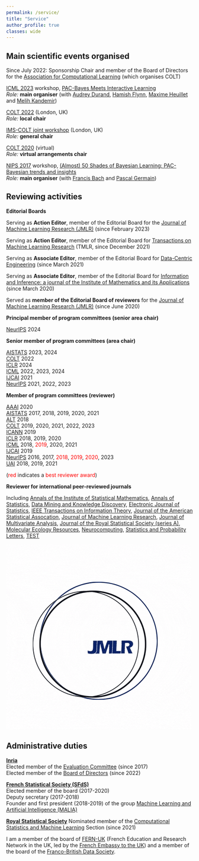 ```yaml
---
permalink: /service/
title: "Service"
author_profile: true
classes: wide
---
```



## Main scientific events organised

Since July 2022: Sponsorship Chair and member of the Board of Directors for the [Association for Computational Learning](http://learningtheory.org) (which organises COLT)      

[ICML 2023](https://icml.cc/Conferences/2023) workshop, [PAC-Bayes Meets Interactive Learning](https://bguedj.github.io/icml2023-workshop/)      
*Role:* **main organiser** (with [Audrey Durand](https://audur2.ift.ulaval.ca), [Hamish Flynn](https://www.linkedin.com/in/hamishflynn/), [Maxime Heuillet](https://www.linkedin.com/in/maxime-heuillet-955897139/?originalSubdomain=ca) and [Melih Kandemir](https://melihkandemir.github.io))     

[COLT 2022](http://learningtheory.org/colt2022/) (London, UK)     
*Role:* **local chair**

[IMS-COLT joint workshop](https://bguedj.github.io/colt-ims-2022.github.io/) (London, UK)      
*Role:* **general chair**  

[COLT 2020](http://learningtheory.org/colt2020/) (virtual)        
*Role:* **virtual arrangements chair**  

[NIPS 2017](https://nips.cc/Conferences/2017/) workshop, [(Almost) 50 Shades of Bayesian Learning: PAC-Bayesian trends and insights](https://bguedj.github.io/nips2017/)     
*Role:* **main organiser** (with [Francis Bach](https://www.di.ens.fr/~fbach/) and [Pascal Germain](http://www.pascalgermain.info))

## Reviewing activities

**Editorial Boards**

Serving as **Action Editor**, member of the Editorial Board for the [Journal of Machine Learning Research (JMLR)](http://www.jmlr.org) (since February 2023)

Serving as **Action Editor**, member of the Editorial Board for [Transactions on Machine Learning Research](https://jmlr.org/tmlr/editorial-board.html) (TMLR, since December 2021)          

Serving as **Associate Editor**, member of the Editorial Board for [Data-Centric Engineering](https://www.cambridge.org/core/journals/data-centric-engineering) (since March 2021)       

Serving as **Associate Editor**, member of the Editorial Board for [Information and Inference: a journal of the Institute of Mathematics and its Applications](https://academic.oup.com/imaiai) (since March 2020)

Served as **member of the Editorial Board of reviewers** for the [Journal of Machine Learning Research (JMLR)](http://www.jmlr.org) (since June 2020)

**Principal member of program committees (senior area chair)**

[NeurIPS](https://neurips.cc) 2024      

**Senior member of program committees (area chair)**

[AISTATS](https://www.aistats.org) 2023, 2024    
[COLT](http://learningtheory.org) 2022       
[ICLR](https://iclr.cc) 2024       
[ICML](https://icml.cc) 2022, 2023, 2024       
[IJCAI](https://www.ijcai.org) 2021      
[NeurIPS](https://neurips.cc) 2021, 2022, 2023      

**Member of program committees (reviewer)**

[AAAI](https://www.aaai.org) 2020    
[AISTATS](https://www.aistats.org) 2017, 2018, 2019, 2020, 2021    
[ALT](http://algorithmiclearningtheory.org) 2018     
[COLT](http://learningtheory.org) 2019, 2020, 2021, 2022, 2023    
[ICANN](https://e-nns.org/) 2019     
[ICLR](https://iclr.cc) 2018, 2019, 2020    
[ICML](https://icml.cc) 2018, <span style="color:red">2019</span>, 2020, 2021     
[IJCAI](https://www.ijcai.org) 2019       
[NeurIPS](https://neurips.cc) 2016, 2017, <span style="color:red">2018</span>, <span style="color:red">2019</span>, <span style="color:red">2020</span>, 2023         
[UAI](http://www.auai.org) 2018, 2019, 2021     

(<span style="color:red">red</span> indicates a <span style="color:red">best reviewer award</span>)

**Reviewer for international peer-reviewed journals**

Including [Annals of the Institute of Statistical Mathematics](https://www.springer.com/journal/10463), [Annals of Statistics](https://imstat.org/journals-and-publications/annals-of-statistics/), [Data Mining and Knowledge Discovery](https://www.springer.com/journal/10618), [Electronic Journal of Statistics](https://imstat.org/journals-and-publications/electronic-journal-of-statistics/), [IEEE Transactions on Information Theory](https://ieeexplore.ieee.org/xpl/RecentIssue.jsp?punumber=18), [Journal of the American Statistical Assocation](https://www.tandfonline.com/toc/uasa20/current), [Journal of Machine Learning Research](http://jmlr.org), [Journal of Multivariate Analysis](https://www.journals.elsevier.com/journal-of-multivariate-analysis), [Journal of the Royal Statistical Society (series A)](https://rss.onlinelibrary.wiley.com/journal/1467985X), [Molecular Ecology Resources](https://onlinelibrary.wiley.com/journal/17550998), [Neurocomputing](https://www.journals.elsevier.com/neurocomputing), [Statistics and Probability Letters](https://www.journals.elsevier.com/statistics-and-probability-letters), [TEST](https://www.springer.com/journal/11749)

<!-- <img src="I_Review_JMLR.gif" style="width:72px;height:72px;"> -->
![I review for JMLR](/images/I_review_JMLR.gif)
<!-- can also use png instead -->
<!-- ![test](/images/profile.png) -->

## Administrative duties

**[Inria](https://www.inria.fr/)**      
Elected member of the [Evaluation Committee](https://www.inria.fr/en/inria-evaluation-committee) (since 2017)       
Elected member of the [Board of Directors](https://www.inria.fr/en/inrias-board-directors) (since 2022)

**[French Statistical Society (SFdS)](https://www.sfds.asso.fr)**      
Elected member of the board (2017-2020)      
Deputy secretary (2017-2018)      
Founder and first president (2018-2019) of the group [Machine Learning and Artificial Intelligence (MALIA)](https://www.sfds.asso.fr/fr/malia_machine_learning_et_intelligence_artificielle/459-groupe_malia/)

**[Royal Statistical Society](https://rss.org.uk)**
Nominated member of the [Computational Statistics and Machine Learning](https://rss.org.uk/membership/rss-groups-and-committees/sections/statistical-computing/) Section (since 2021)


I am a member of the board of [FERN-UK](https://uk.ambafrance.org/The-board) (French Education and Research Network in the UK, led by the [French Embassy to the UK](https://uk.ambafrance.org/-Science-Tech-)) and a member of the board of the [Franco-British Data Society](https://www.francobritishdatasociety.org).
